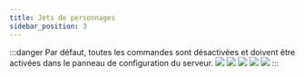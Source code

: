 ```yaml
---
title: Jets de personnages
sidebar_position: 3
---
```


:::danger
Par défaut, toutes les commandes sont désactivées et doivent être activées dans le panneau de configuration du serveur.
![](/assets/tuto/allow_commands_1.png)
![](/assets/tuto/allow_commands_2.png)
![](/assets/tuto/allow_commands_3.png)
![](/assets/tuto/allow_commands_4.png)
![](/assets/tuto/allow_commands_5.png)
:::
